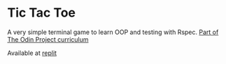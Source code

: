 # Tic Tac Toe

A very simple terminal game to learn OOP and testing with Rspec. [Part of The Odin Project curriculum](https://www.theodinproject.com/lessons/ruby-tic-tac-toe)

Available at [replit](https://replit.com/@mfmatos/tic-tac-toe)
